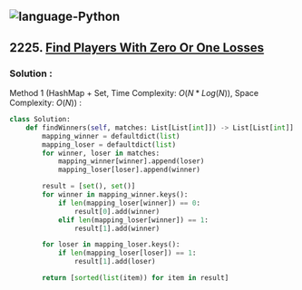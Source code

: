 ![language-Python](https://img.shields.io/badge/%20-Python-ffd43b?style=for-the-badge&logo=PYTHON)
---

## 2225. [Find Players With Zero Or One Losses](https://leetcode.com/problems/find-players-with-zero-or-one-losses)

### Solution :

Method 1 (HashMap + Set, Time Complexity: $O(N*Log(N))$, Space Complexity: $O(N)$) :
```python
class Solution:
    def findWinners(self, matches: List[List[int]]) -> List[List[int]]:
        mapping_winner = defaultdict(list)
        mapping_loser = defaultdict(list)
        for winner, loser in matches:
            mapping_winner[winner].append(loser)
            mapping_loser[loser].append(winner)

        result = [set(), set()]
        for winner in mapping_winner.keys():
            if len(mapping_loser[winner]) == 0:
                result[0].add(winner)
            elif len(mapping_loser[winner]) == 1:
                result[1].add(winner)

        for loser in mapping_loser.keys():
            if len(mapping_loser[loser]) == 1:
                result[1].add(loser)

        return [sorted(list(item)) for item in result]
```
